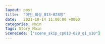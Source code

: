 ```yaml
---
layout: post
title:  "메인_회상_013~028장"
date:   2021-10-14 11:00:00 +0000
categories: Main
Tags: Story Main
SceneCode: ["scene_skip_cp013-028_q1_s10"]
---
```

